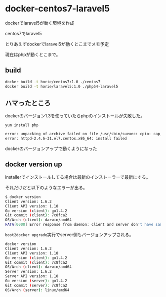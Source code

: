 # docker-centos7-laravel5
dockerでlaravel5が動く環境を作成

centos7でlaravel5

とりあえずdockerでlaravel5が動くとこまでメモ予定

現在はphpが動くとこまで。

## build

```bash
docker build -t horie/centos7:1.0 ./centos7
docker build -t horie/laravel5:1.0 ./php54-laravel5
```

## ハマったところ

dockerのバージョン1.3を使っていたらphpのインストールが失敗した。

`yum install php`

```bash
error: unpacking of archive failed on file /usr/sbin/suexec: cpio: cap_set_file                                                                                                 │~
error: httpd-2.4.6-31.el7.centos.x86_64: install failed
```

dockerのバージョンアップで動くようになった



## docker version up

installerでインストールしてる場合は最新のインストーラーで最新にする。

それだけだと以下のようなエラーが出る。

```bash
$ docker version
Client version: 1.6.2
Client API version: 1.18
Go version (client): go1.4.2
Git commit (client): 7c8fca2
OS/Arch (client): darwin/amd64
FATA[0000] Error response from daemon: client and server don't have same version (client : 1.18, server: 1.15)
```

`boot2docker upgrade`実行でserver側もバージョンアップされる。

```bash
docker version
Client version: 1.6.2
Client API version: 1.18
Go version (client): go1.4.2
Git commit (client): 7c8fca2
OS/Arch (client): darwin/amd64
Server version: 1.6.2
Server API version: 1.18
Go version (server): go1.4.2
Git commit (server): 7c8fca2
OS/Arch (server): linux/amd64
```
